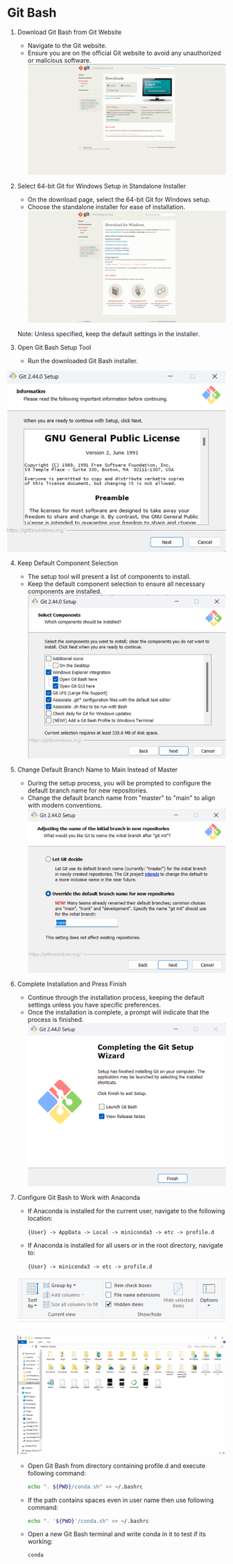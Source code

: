 # Git Bash

1. Download Git Bash from Git Website
    - Navigate to the Git website.
    - Ensure you are on the official Git website to avoid any unauthorized or malicious software.
![Git Bash Download](../assets/img/install/bash/git_bash_download.png)

2. Select 64-bit Git for Windows Setup in Standalone Installer
    - On the download page, select the 64-bit Git for Windows setup.
    - Choose the standalone installer for ease of installation.
![Git Bash Version Selection](../assets/img/install/bash/git_bash_version_selection.png)

    Note: Unless specified, keep the default settings in the installer.

3. Open Git Bash Setup Tool
    - Run the downloaded Git Bash installer.

![Git Bash License](../assets/img/install/bash/git_bash_license.png)

4. Keep Default Component Selection
    - The setup tool will present a list of components to install.
    - Keep the default component selection to ensure all necessary components are installed.
![Git Bash Component Selection](../assets/img/install/bash/git_bash_component_selection.png)

5. Change Default Branch Name to Main Instead of Master
    - During the setup process, you will be prompted to configure the default branch name for new repositories.
    - Change the default branch name from "master" to "main" to align with modern conventions.
![Git Bash Default Branch](../assets/img/install/bash/git_bash_default_branch.png)

6. Complete Installation and Press Finish
    - Continue through the installation process, keeping the default settings unless you have specific preferences.
    - Once the installation is complete, a prompt will indicate that the process is finished.
![Git Bash Setup Complete](../assets/img/install/bash/git_bash_setup_complete.png)

7. Configure Git Bash to Work with Anaconda
    - If Anaconda is installed for the current user, navigate to the following location:
    
        ```{User} -> AppData -> Local -> miniconda3 -> etc -> profile.d```
    
    - If Anaconda is installed for all users or in the root directory, navigate to:
        
        ```{User} -> miniconda3 -> etc -> profile.d```

    ![Git Bash Toggle](../assets/img/install/bash/git_bash_toggle.png)

    ![Git Bash Root Directory](../assets/img/install/bash/git_bash_root_dir.png)

    - Open Git Bash from directory containing profile.d and execute following command:

        ```sh
        echo ". ${PWD}/conda.sh" >> ~/.bashrc
        ```

    - If the path contains spaces even in user name then use following command:

        ```sh
        echo ". '${PWD}'/conda.sh" >> ~/.bashrc
        ```

    - Open a new Git Bash terminal and write conda in it to test if its working:

        ```sh
        conda 
        ```

